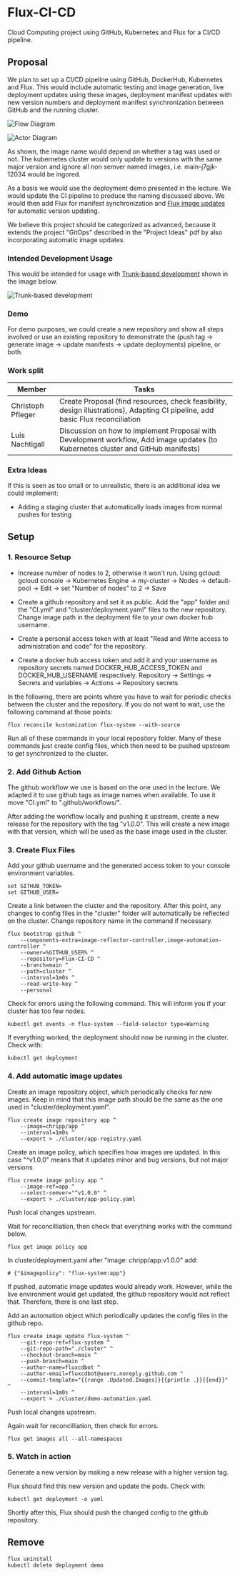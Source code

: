 # Flux-CI-CD
Cloud Computing project using GitHub, Kubernetes and Flux for a CI/CD pipeline.

## Proposal

We plan to set up a CI/CD pipeline using GitHub, DockerHub, Kubernetes and Flux. This would include automatic testing and image generation, live deployment updates using these images, deployment manifest updates with new version numbers and deployment manifest synchronization between GitHub and the running cluster.

![Flow Diagram](assets/project_diagram-1.png)

![Actor Diagram](assets/project_diagram-2.png)

As shown, the image name would depend on whether a tag was used or not. The kubernetes cluster would only update to versions with the same major version and ignore all non semver named images, i.e. main-j7gjk-12034 would be ingored.

As a basis we would use the deployment demo presented in the lecture. We would update the CI pipeline to produce the naming discussed above. We would then add Flux for manifest synchronization and [Flux image updates](https://fluxcd.io/flux/guides/image-update/) for automatic version updating.

We believe this project should be categorized as advanced, because it extends the project "GitOps" described in the "Project Ideas" pdf by also incorporating automatic image updates.

### Intended Development Usage

This would be intended for usage with [Trunk-based development](https://cloud.google.com/architecture/devops/devops-tech-trunk-based-development) shown in the image below.

![Trunk-based development](https://cloud.google.com/static/architecture/devops/images/devops-tech-trunk-based-development-typical-trunk-timeline.svg)

### Demo

For demo purposes, we could create a new repository and show all steps involved or use an existing repository to demonstrate the (push tag -> generate image -> update manifests -> update deployments) pipeline, or both.

### Work split

| Member      | Tasks |
| ----------- | ----------- |
| Christoph Pfleger | Create Proposal (find resources, check feasibility, design illustrations), Adapting CI pipeline, add basic Flux reconciliation |
| Luis Nachtigall | Discussion on how to implement Proposal with Development workflow, Add image updates (to Kubernetes cluster and GitHub manifests) |

### Extra Ideas

If this is seen as too small or to unrealistic, there is an additional idea we could implement:
- Adding a staging cluster that automatically loads images from normal pushes for testing

## Setup

### 1. Resource Setup

- Increase number of nodes to 2, otherwise it won't run. Using gcloud: gcloud console -> Kubernetes Engine -> my-cluster -> Nodes -> default-pool -> Edit -> set "Number of nodes" to 2 -> Save

- Create a github repository and set it as public. Add the "app" folder and the "CI.yml" and "cluster/deployment.yaml" files to the new repository. Change image path in the deployment file to your own docker hub username.

- Create a personal access token with at least "Read and Write access to administration and code" for the repository.

- Create a docker hub access token and add it and your username as repository secrets named DOCKER_HUB_ACCESS_TOKEN and DOCKER_HUB_USERNAME respectively. Repository -> Settings -> Secrets and variables -> Actions -> Repository secrets

In the following, there are points where you have to wait for periodic checks between the cluster and the repository. If you do not want to wait, use the following command at those points:

```
flux reconcile kustomization flux-system --with-source
```

Run all of these commands in your local repository folder. Many of these commands just create config files, which then need to be pushed upstream to get synchronized to the cluster.

### 2. Add Github Action

The github workflow we use is based on the one used in the lecture. We adapted it to use github tags as image names when available. To use it move "CI.yml" to ".github/workflows/".

After adding the workflow locally and pushing it upstream, create a new release for the repository with the tag "v1.0.0". This will create a new image with that version, which will be used as the base image used in the cluster.

### 3. Create Flux Files

Add your github username and the generated access token to your console environment variables.

```
set GITHUB_TOKEN=
set GITHUB_USER=
```

Create a link between the cluster and the repository. After this point, any changes to config files in the "cluster" folder will automatically be reflected on the cluster. Change repository name in the command if necessary.

```
flux bootstrap github ^
    --components-extra=image-reflector-controller,image-automation-controller ^
    --owner=%GITHUB_USER% ^
    --repository=Flux-CI-CD ^
    --branch=main ^
    --path=cluster ^
    --interval=1m0s ^
    --read-write-key ^
    --personal
```

Check for errors using the following command. This will inform you if your cluster has too few nodes.

```
kubectl get events -n flux-system --field-selector type=Warning
```

If everything worked, the deployment should now be running in the cluster. Check with:

```
kubectl get deployment
```

### 4. Add automatic image updates

Create an image repository object, which periodically checks for new images. Keep in mind that this image path should be the same as the one used in "cluster/deployment.yaml".

```
flux create image repository app ^
    --image=chripp/app ^
    --interval=1m0s ^
    --export > ./cluster/app-registry.yaml
```

Create an image policy, which specifies how images are updated. In this case "^v1.0.0" means that it updates minor and bug versions, but not major versions.

```
flux create image policy app ^
    --image-ref=app ^
    --select-semver="^v1.0.0" ^
    --export > ./cluster/app-policy.yaml
```

Push local changes upstream.

Wait for reconcilliation, then check that everything works with the command below.

```
flux get image policy app
```

In cluster/deployment.yaml after "image: chripp/app:v1.0.0" add:
```
# {"$imagepolicy": "flux-system:app"}
```

If pushed, automatic image updates would already work. However, while the live environment would get updated, the github repository would not reflect that. Therefore, there is one last step.

Add an automation object which periodically updates the config files in the github repo.

```
flux create image update flux-system ^
    --git-repo-ref=flux-system ^
    --git-repo-path="./cluster" ^
    --checkout-branch=main ^
    --push-branch=main ^
    --author-name=fluxcdbot ^
    --author-email=fluxcdbot@users.noreply.github.com ^
    --commit-template="{{range .Updated.Images}}{{println .}}{{end}}" ^
    --interval=1m0s ^
    --export > ./cluster/demo-automation.yaml
```

Push local changes upstream.

Again wait for reconcilliation, then check for errors.

```
flux get images all --all-namespaces
```

### 5. Watch in action

Generate a new version by making a new release with a higher version tag.

Flux should find this new version and update the pods. Check with:

```
kubectl get deployment -o yaml
```

Shortly after this, Flux should push the changed config to the github repository.

## Remove

```
flux uninstall
kubectl delete deployment demo
```
